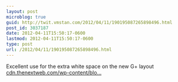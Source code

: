 ```yaml
---
layout: post
microblog: true
guid: http://twit.vmstan.com/2012/04/11/190195087265898496.html
post_id: 3037187
date: 2012-04-11T15:50:17-0600
lastmod: 2012-04-11T15:50:17-0600
type: post
url: /2012/04/11/190195087265898496.html
---
```

Excellent use for the extra white space on the new G+ layout <a href="http://cdn.thenextweb.com/wp-content/blogs.dir/1/files/2012/04/DSCN0943.jpg">cdn.thenextweb.com/wp-content/blo…</a>
